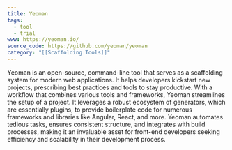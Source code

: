 ```yaml
---
title: Yeoman
tags:
  - tool
  - trial
www: https://yeoman.io/
source_code: https://github.com/yeoman/yeoman
category: "[[Scaffolding Tools]]"
---
```

Yeoman is an open-source, command-line tool that serves as a scaffolding system for modern web applications. It helps developers kickstart new projects, prescribing best practices and tools to stay productive. With a workflow that combines various tools and frameworks, Yeoman streamlines the setup of a project. It leverages a robust ecosystem of generators, which are essentially plugins, to provide boilerplate code for numerous frameworks and libraries like Angular, React, and more. Yeoman automates tedious tasks, ensures consistent structure, and integrates with build processes, making it an invaluable asset for front-end developers seeking efficiency and scalability in their development process.
